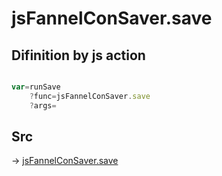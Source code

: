 # jsFannelConSaver.save

## Difinition by js action

```js.js

var=runSave
	?func=jsFannelConSaver.save
	?args=

```

## Src

-> [jsFannelConSaver.save](https://github.com/puutaro/CommandClick/blob/master/app/src/main/java/com/puutaro/commandclick/fragment_lib/terminal_fragment/js_interface/edit/JsFannelConSaver.kt#L26)


